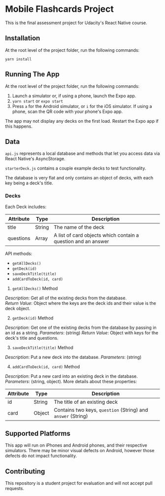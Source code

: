# Mobile Flashcards Project

This is the final assessment project for Udacity's React Native course.

## Installation

At the root level of the project folder, run the following commands:

`yarn install`


## Running The App

At the root level of the project folder, run the following commands:

1. Launch a simulator or, if using a phone, launch the Expo app.
2. `yarn start` or `expo start`
3. Press `a` for the Android simulator, or `i` for the iOS simulator. If using a phone, scan the QR code with your phone's Expo app.

The app may not display any decks on the first load. Restart the Expo app if this happens.


## Data

`api.js` represents a local database and methods that let you access data via React Native's AsyncStorage.

`starterDeck.js` contains a couple example decks to test functionality.

The database is very flat and only contains an object of decks, with each key being a deck's title.

### Decks

Each Deck includes:

| Attribute    | Type             | Description           |
|-----------------|------------------|-------------------         |
| title                 | String           | The name of the deck |
| questions | Array | A list of card objects which contain a question and an answer|


API methods:

* `getAllDecks()`
* `getDeck(id)`
* `saveDeckTitle(title)`
* `addCardToDeck(id, card)`

1) `getAllDecks()` Method

*Description*: Get all of the existing decks from the database.  
*Return Value*: Object where the keys are the deck ids and their value is the deck object.

2) `getDeck(id)` Method

*Description*: Get one of the existing decks from the database by passing in an id as a string. 
*Parameters*:  (string) 
*Return Value*: Object with keys for the deck's title and questions.

3) `saveDeckTitle(title)` Method

*Description*: Put a new deck into the database.
*Parameters*:  (string)  

4) `addCardToDeck(id, card)` Method

*Description*: Put a new card into an existing deck in the database.  
*Parameters*:  (string, object). More details about these properties:

| Attribute | Type | Description |
|-----------------|------------------|-------------------|
| id | String | The title of an existing deck |
| card | Object | Contains two keys, `question` (String)  and `answer` (String) |


## Supported Platforms

This app will run on iPhones and Android phones, and their respective simulators. There may be minor visual defects on Android, however those defects do not impact functionality.


## Contributing

This repository is a student project for evaluation and will not accept pull requests.